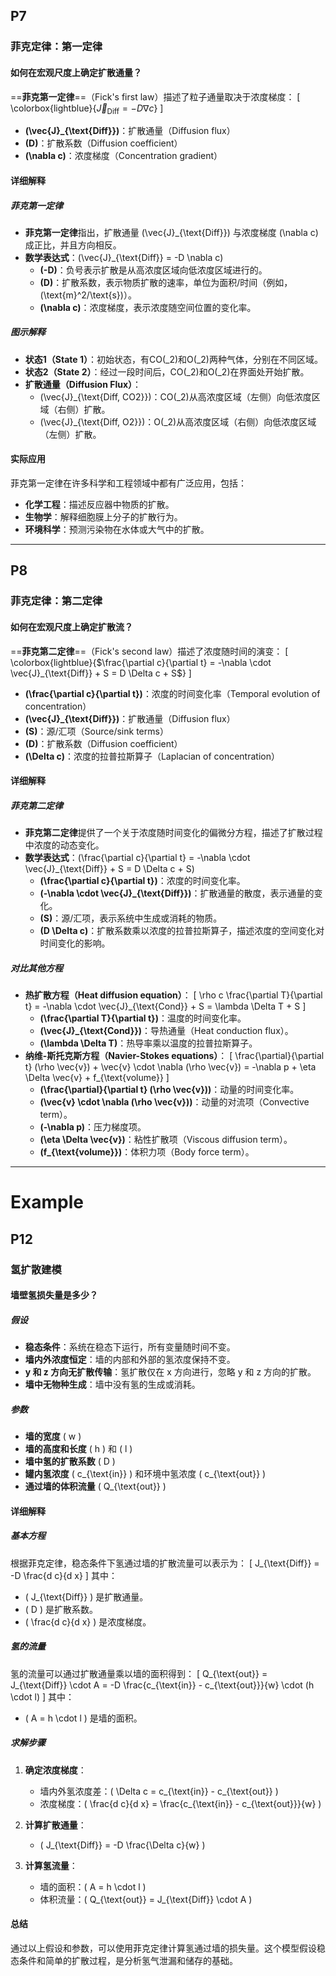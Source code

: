 ## P7

### 菲克定律：第一定律

#### 如何在宏观尺度上确定扩散通量？

==**菲克第一定律**==（Fick's first law）描述了粒子通量取决于浓度梯度：
\[
\colorbox{lightblue}{$\vec{J}_{\text{Diff}} = -D \nabla c$}
\]
- **\(\vec{J}_{\text{Diff}}\)**：扩散通量（Diffusion flux）
- **\(D\)**：扩散系数（Diffusion coefficient）
- **\(\nabla c\)**：浓度梯度（Concentration gradient）

#### 详细解释

##### 菲克第一定律
- **菲克第一定律**指出，扩散通量 \(\vec{J}_{\text{Diff}}\) 与浓度梯度 \(\nabla c\) 成正比，并且方向相反。
- **数学表达式**：\(\vec{J}_{\text{Diff}} = -D \nabla c\)
  - **\(-D\)**：负号表示扩散是从高浓度区域向低浓度区域进行的。
  - **\(D\)**：扩散系数，表示物质扩散的速率，单位为面积/时间（例如，\(\text{m}^2/\text{s}\)）。
  - **\(\nabla c\)**：浓度梯度，表示浓度随空间位置的变化率。

##### 图示解释
- **状态1（State 1）**：初始状态，有CO\(_2\)和O\(_2\)两种气体，分别在不同区域。
- **状态2（State 2）**：经过一段时间后，CO\(_2\)和O\(_2\)在界面处开始扩散。
- **扩散通量（Diffusion Flux）**：
  - \(\vec{J}_{\text{Diff, CO2}}\)：CO\(_2\)从高浓度区域（左侧）向低浓度区域（右侧）扩散。
  - \(\vec{J}_{\text{Diff, O2}}\)：O\(_2\)从高浓度区域（右侧）向低浓度区域（左侧）扩散。

#### 实际应用
菲克第一定律在许多科学和工程领域中都有广泛应用，包括：
- **化学工程**：描述反应器中物质的扩散。
- **生物学**：解释细胞膜上分子的扩散行为。
- **环境科学**：预测污染物在水体或大气中的扩散。

---

## P8

### 菲克定律：第二定律

#### 如何在宏观尺度上确定扩散流？

==**菲克第二定律**==（Fick's second law）描述了浓度随时间的演变：
\[
\colorbox{lightblue}{$\frac{\partial c}{\partial t} = -\nabla \cdot \vec{J}_{\text{Diff}} + S = D \Delta c + S$}
\]
- **\(\frac{\partial c}{\partial t}\)**：浓度的时间变化率（Temporal evolution of concentration）
- **\(\vec{J}_{\text{Diff}}\)**：扩散通量（Diffusion flux）
- **\(S\)**：源/汇项（Source/sink terms）
- **\(D\)**：扩散系数（Diffusion coefficient）
- **\(\Delta c\)**：浓度的拉普拉斯算子（Laplacian of concentration）

#### 详细解释

##### 菲克第二定律
- **菲克第二定律**提供了一个关于浓度随时间变化的偏微分方程，描述了扩散过程中浓度的动态变化。
- **数学表达式**：\(\frac{\partial c}{\partial t} = -\nabla \cdot \vec{J}_{\text{Diff}} + S = D \Delta c + S\)
  - **\(\frac{\partial c}{\partial t}\)**：浓度的时间变化率。
  - **\(-\nabla \cdot \vec{J}_{\text{Diff}}\)**：扩散通量的散度，表示通量的变化。
  - **\(S\)**：源/汇项，表示系统中生成或消耗的物质。
  - **\(D \Delta c\)**：扩散系数乘以浓度的拉普拉斯算子，描述浓度的空间变化对时间变化的影响。

##### 对比其他方程
- **热扩散方程（Heat diffusion equation）**：
  \[
  \rho c \frac{\partial T}{\partial t} = -\nabla \cdot \vec{J}_{\text{Cond}} + S = \lambda \Delta T + S
  \]
  - **\(\frac{\partial T}{\partial t}\)**：温度的时间变化率。
  - **\(\vec{J}_{\text{Cond}}\)**：导热通量（Heat conduction flux）。
  - **\(\lambda \Delta T\)**：热导率乘以温度的拉普拉斯算子。
- **纳维-斯托克斯方程（Navier-Stokes equations）**：
  \[
  \frac{\partial}{\partial t} (\rho \vec{v}) + \vec{v} \cdot \nabla (\rho \vec{v}) = -\nabla p + \eta \Delta \vec{v} + f_{\text{volume}}
  \]
  - **\(\frac{\partial}{\partial t} (\rho \vec{v})\)**：动量的时间变化率。
  - **\(\vec{v} \cdot \nabla (\rho \vec{v})\)**：动量的对流项（Convective term）。
  - **\(-\nabla p\)**：压力梯度项。
  - **\(\eta \Delta \vec{v}\)**：粘性扩散项（Viscous diffusion term）。
  - **\(f_{\text{volume}}\)**：体积力项（Body force term）。

---

# Example

## P12

### 氢扩散建模

#### 墙壁氢损失量是多少？

##### 假设
- **稳态条件**：系统在稳态下运行，所有变量随时间不变。
- **墙内外浓度恒定**：墙的内部和外部的氢浓度保持不变。
- **y 和 z 方向无扩散传输**：氢扩散仅在 x 方向进行，忽略 y 和 z 方向的扩散。
- **墙中无物种生成**：墙中没有氢的生成或消耗。

##### 参数
- **墙的宽度** \( w \)
- **墙的高度和长度** \( h \) 和 \( l \)
- **墙中氢的扩散系数** \( D \)
- **罐内氢浓度** \( c_{\text{in}} \) 和环境中氢浓度 \( c_{\text{out}} \)
- **通过墙的体积流量** \( Q_{\text{out}} \)

#### 详细解释

##### 基本方程
根据菲克定律，稳态条件下氢通过墙的扩散流量可以表示为：
\[
J_{\text{Diff}} = -D \frac{d c}{d x}
\]
其中：
- \( J_{\text{Diff}} \) 是扩散通量。
- \( D \) 是扩散系数。
- \( \frac{d c}{d x} \) 是浓度梯度。

##### 氢的流量
氢的流量可以通过扩散通量乘以墙的面积得到：
\[
Q_{\text{out}} = J_{\text{Diff}} \cdot A = -D \frac{c_{\text{in}} - c_{\text{out}}}{w} \cdot (h \cdot l)
\]
其中：
- \( A = h \cdot l \) 是墙的面积。

##### 求解步骤
1. **确定浓度梯度**：
   - 墙内外氢浓度差：\( \Delta c = c_{\text{in}} - c_{\text{out}} \)
   - 浓度梯度：\( \frac{d c}{d x} = \frac{c_{\text{in}} - c_{\text{out}}}{w} \)

2. **计算扩散通量**：
   - \( J_{\text{Diff}} = -D \frac{\Delta c}{w} \)

3. **计算氢流量**：
   - 墙的面积：\( A = h \cdot l \)
   - 体积流量：\( Q_{\text{out}} = J_{\text{Diff}} \cdot A \)

#### 总结
通过以上假设和参数，可以使用菲克定律计算氢通过墙的损失量。这个模型假设稳态条件和简单的扩散过程，是分析氢气泄漏和储存的基础。